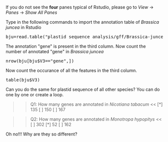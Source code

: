 If you do not see the **four** panes typical of Rstudio, please go to *View* -> *Panes* -> *Show All Panes*  

Type in the following commands to import the annotation table of <em>Brassica juncea</em> in Rstudio  
<pre class="file" data-target="clipboard">
bju=read.table("plastid_sequence_analysis/gff/Brassica-juncea.gff3",header=F,sep='\t')
</pre>

The annotation "gene" is present in the third column.
Now count the number of annotated "gene" in <em>Brassica juncea</em>
<pre class="file" data-target="clipboard">
nrow(bju[bju$V3=="gene",])
</pre>

Now count the occurance of all the features in the third column.
<pre class="file" data-target="clipboard">
table(bju$V3)
</pre>

Can you do the same for plastid sequence of all other species? You can do one by one or create a loop.

>>Q1: How many genes are annotated in <em>Nicotiana tabacum</em> <<
[*] 135
[ ] 150
[ ] 167

>>Q2: How many genes are annotated in <em>Monotropa hypopitys</em> <<
[ ] 302
[*] 52
[ ] 162

Oh no!!! Why are they so different? 